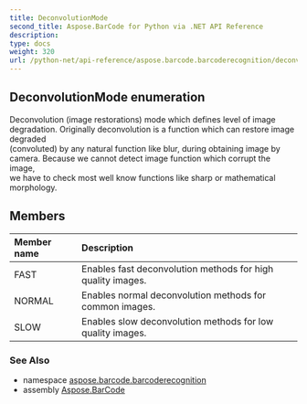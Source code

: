 ```yaml
---
title: DeconvolutionMode
second_title: Aspose.BarCode for Python via .NET API Reference
description: 
type: docs
weight: 320
url: /python-net/api-reference/aspose.barcode.barcoderecognition/deconvolutionmode/
---
```


## DeconvolutionMode enumeration

Deconvolution (image restorations) mode which defines level of image degradation. Originally deconvolution is a function which can restore image degraded <br/>            (convoluted) by any natural function like blur, during obtaining image by camera. Because we cannot detect image function which corrupt the image, <br/>            we have to check most well know functions like sharp or mathematical morphology.

## Members
| Member name | Description |
| :- | :- |
|FAST|Enables fast deconvolution methods for high quality images.|
|NORMAL|Enables normal deconvolution methods for common images.|
|SLOW|Enables slow deconvolution methods for low quality images.|

### See Also

* namespace [aspose.barcode.barcoderecognition](/barcode/python-net/api-reference/aspose.barcode.barcoderecognition/)
* assembly [Aspose.BarCode](/barcode/python-net/api-reference/)

